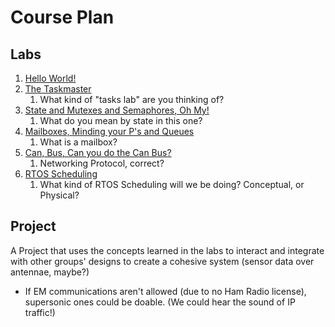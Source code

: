 # Course Plan

## Labs

1. [Hello World!](https://github.com/brownbr61/bombastic-barnacle/blob/main/02.rtos/00.hello-world.md)
2. [The Taskmaster](https://github.com/brownbr61/bombastic-barnacle/blob/main/02.rtos/01.tasks.md)
   1. What kind of "tasks lab" are you thinking of?
3. [State and Mutexes and Semaphores, Oh My!](https://github.com/brownbr61/bombastic-barnacle/blob/main/02.rtos/02.state-mutexes-semaphores.md)
   1. What do you mean by state in this one?
4. [Mailboxes, Minding your P's and Queues](https://github.com/brownbr61/bombastic-barnacle/blob/main/02.rtos/03.queue-mailboxes.md)
   1. What is a mailbox?
5. [Can, Bus, Can you do the Can Bus?](https://github.com/brownbr61/bombastic-barnacle/blob/main/02.rtos/04.can-bus.md)
   1. Networking Protocol, correct?
6. [RTOS Scheduling](https://github.com/brownbr61/bombastic-barnacle/blob/main/02.rtos/05.rtos-scheduling.md)
   1. What kind of RTOS Scheduling will we be doing? Conceptual, or Physical?

## Project

A Project that uses the concepts learned in the labs to interact and integrate with other groups' designs to create a cohesive system (sensor data over antennae, maybe?)

- If EM communications aren't allowed (due to no Ham Radio license), supersonic ones could be doable. (We could hear the sound of IP traffic!)
